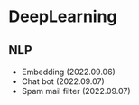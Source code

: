 # DeepLearning

## NLP
- Embedding (2022.09.06)
- Chat bot (2022.09.07)
- Spam mail filter (2022.09.07)